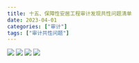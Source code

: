 ```yaml
---
title: 十五、保障性安居工程审计发现共性问题清单
date: 2023-04-01
categories: ["审计"]
tags: ["审计共性问题"]
---
```

![](https://jsd.cdn.zzko.cn/gh/richffan/img@main/audit/审计发现共性问题清单/十五-保障性安居工程审计发现共性问题清单/保障性安居工程审计发现共性问题清单106.webp)
![](https://jsd.cdn.zzko.cn/gh/richffan/img@main/audit/审计发现共性问题清单/十五-保障性安居工程审计发现共性问题清单/保障性安居工程审计发现共性问题清单107.webp)
![](https://jsd.cdn.zzko.cn/gh/richffan/img@main/audit/审计发现共性问题清单/十五-保障性安居工程审计发现共性问题清单/保障性安居工程审计发现共性问题清单108.webp)
![](https://jsd.cdn.zzko.cn/gh/richffan/img@main/audit/审计发现共性问题清单/十五-保障性安居工程审计发现共性问题清单/保障性安居工程审计发现共性问题清单109.webp)
